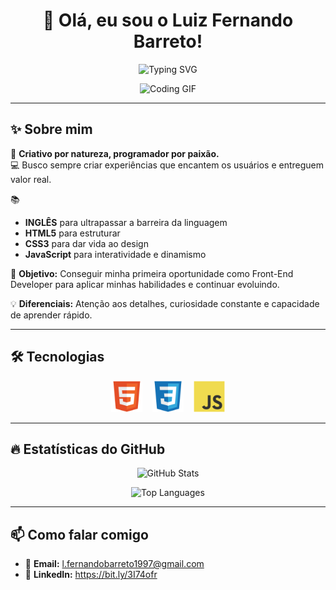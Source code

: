 <h1 align="center">🚀 Olá, eu sou o Luiz Fernando Barreto!</h1>

<p align="center">
  <img src="https://readme-typing-svg.herokuapp.com?font=Fira+Code&size=25&pause=1000&center=true&vCenter=true&width=600&lines=.Transformando+ideias+em+interfaces+incríveis;Front-End+Developer+em+ascensão;HTML%2C+CSS+e+JavaScript+no+DNA;Apaixonado+por+tecnologia+e+design!" alt="Typing SVG" />
</p>

<p align="center">
  <img src="https://media.giphy.com/media/13HgwGsXF0aiGY/giphy.gif" width="250" alt="Coding GIF" />
</p>

---

## ✨ Sobre mim

🎨 **Criativo por natureza, programador por paixão.**  
💻 Busco sempre criar experiências que encantem os usuários e entreguem valor real.

📚 
- **INGLÊS** para ultrapassar a barreira da linguagem
- **HTML5** para estruturar
- **CSS3** para dar vida ao design
- **JavaScript** para interatividade e dinamismo

🚀 **Objetivo:** Conseguir minha primeira oportunidade como Front-End Developer para aplicar minhas habilidades e continuar evoluindo.

💡 **Diferenciais:** Atenção aos detalhes, curiosidade constante e capacidade de aprender rápido.

---

## 🛠️ Tecnologias

<p align="center">
  <img src="https://raw.githubusercontent.com/devicons/devicon/master/icons/html5/html5-original.svg" alt="HTML5" width="50" height="50"/>
  &nbsp;&nbsp;
  <img src="https://raw.githubusercontent.com/devicons/devicon/master/icons/css3/css3-original.svg" alt="CSS3" width="50" height="50"/>
  &nbsp;&nbsp;
  <img src="https://raw.githubusercontent.com/devicons/devicon/master/icons/javascript/javascript-original.svg" alt="JavaScript" width="50" height="50"/>
</p>

---

## 🔥 Estatísticas do GitHub

<p align="center">
  <img src="https://github-readme-stats.vercel.app/api?username=LuizFernandoBarreto&show_icons=true&theme=tokyonight&title_color=00FFAA&icon_color=00FFAA" alt="GitHub Stats" />
</p>

<p align="center">
  <img src="https://github-readme-stats.vercel.app/api/top-langs/?username=LuizFernandoBarreto&layout=compact&theme=tokyonight&title_color=00FFAA" alt="Top Languages" />
</p>

---

## 📫 Como falar comigo

- 📧 **Email:** l.fernandobarreto1997@gmail.com  
- 🔗 **LinkedIn:** https://bit.ly/3I74ofr
